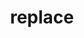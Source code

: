 ---
layout: landing_page
sidebar: qq_cli_command_reference_sidebar
summary: Listing of commands for replace
title: replace

---